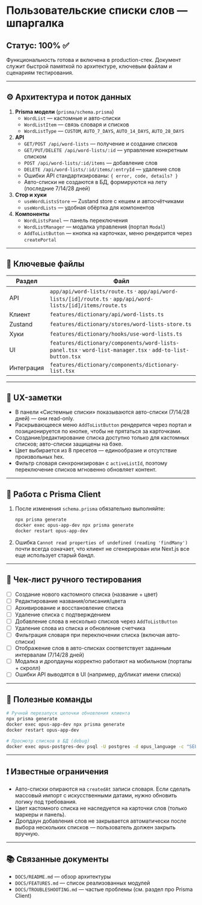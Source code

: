 # Пользовательские списки слов — шпаргалка

## Статус: 100% ✅

Функциональность готова и включена в production-стек. Документ служит быстрой памяткой по архитектуре, ключевым файлам и сценариям тестирования.

---

## ⚙️ Архитектура и поток данных

1. **Prisma модели** (`prisma/schema.prisma`)
   - `WordList` — кастомные и авто-списки
   - `WordListItem` — связь словаря и списков
   - `WordListType` — `CUSTOM`, `AUTO_7_DAYS`, `AUTO_14_DAYS`, `AUTO_28_DAYS`
2. **API**
   - `GET/POST /api/word-lists` — получение и создание списков
   - `GET/PUT/DELETE /api/word-lists/:id` — управление конкретным списком
   - `POST /api/word-lists/:id/items` — добавление слов
   - `DELETE /api/word-lists/:id/items/:entryId` — удаление слов
   - Ошибки API стандартизированы: `{ error, code, details? }`
   - Авто-списки не создаются в БД, формируются на лету (последние 7/14/28 дней)
3. **Стор и хуки**
   - `useWordListsStore` — Zustand store с кешем и автосчётчиками
   - `useWordLists` — удобная обёртка для компонентов
4. **Компоненты**
   - `WordListsPanel` — панель переключения
   - `WordListManager` — модалка управления (портал `Modal`)
   - `AddToListButton` — кнопка на карточках, меню рендерится через `createPortal`

---

## 📁 Ключевые файлы

| Раздел | Файл |
| --- | --- |
| API | `app/api/word-lists/route.ts` · `app/api/word-lists/[id]/route.ts` · `app/api/word-lists/[id]/items/route.ts` |
| Клиент | `features/dictionary/api/word-lists.ts` |
| Zustand | `features/dictionary/stores/word-lists-store.ts` |
| Хуки | `features/dictionary/hooks/use-word-lists.ts` |
| UI | `features/dictionary/components/word-lists-panel.tsx` · `word-list-manager.tsx` · `add-to-list-button.tsx` |
| Интеграция | `features/dictionary/components/dictionary-list.tsx` |

---

## 🧭 UX-заметки

- В панели «Системные списки» показываются авто-списки (7/14/28 дней) — они read-only.
- Раскрывающееся меню `AddToListButton` рендерится через портал и позиционируется по кнопке, чтобы не прятаться за карточками.
- Создание/редактирование списка доступно только для кастомных списков; авто-списки защищены на бэке.
- Цвет выбирается из 8 пресетов — единообразие и отсутствие произвольных hex.
- Фильтр словаря синхронизирован с `activeListId`, поэтому переключение списков мгновенно обновляет контент.

---

## 🔄 Работа с Prisma Client

1. После изменения `schema.prisma` обязательно выполняйте:
   ```bash
   npx prisma generate
   docker exec opus-app-dev npx prisma generate
   docker restart opus-app-dev
   ```
2. Ошибка `Cannot read properties of undefined (reading 'findMany')` почти всегда означает, что клиент не сгенерирован или Next.js все еще использует старый бандл.

---

## 🧪 Чек-лист ручного тестирования

- [ ] Создание нового кастомного списка (название + цвет)
- [ ] Редактирование названия/описания/цвета
- [ ] Архивирование и восстановление списка
- [ ] Удаление списка с подтверждением
- [ ] Добавление слова в несколько списков через `AddToListButton`
- [ ] Удаление слова из списка и обновление счетчика
- [ ] Фильтрация словаря при переключении списка (включая авто-списки)
- [ ] Отображение слов в авто-списках соответствует заданным интервалам (7/14/28 дней)
- [ ] Модалка и дропдауны корректно работают на мобильном (порталы + скролл)
- [ ] Ошибки API выводятся в UI (например, дубликат имени списка)

---

## 📝 Полезные команды

```bash
# Ручной перезапуск цепочки обновления клиента
npx prisma generate
docker exec opus-app-dev npx prisma generate
docker restart opus-app-dev

# Просмотр списков в БД (debug)
docker exec opus-postgres-dev psql -U postgres -d opus_language -c "SELECT name, type, is_archived FROM word_lists;"
```

---

## ❗ Известные ограничения

- Авто-списки опираются на `createdAt` записи словаря. Если сделать массовый импорт с искусственными датами, нужно обновить логику под требования.
- Цвет кастомного списка не наследуется на карточки слов (только маркеры и панель).
- Дропдаун добавления слов не закрывается автоматически после выбора нескольких списков — пользователь должен закрыть вручную.

---

## 📚 Связанные документы

- `DOCS/README.md` — обзор архитектуры
- `DOCS/FEATURES.md` — список реализованных модулей
- `DOCS/TROUBLESHOOTING.md` — частые проблемы (см. раздел про Prisma Client)

